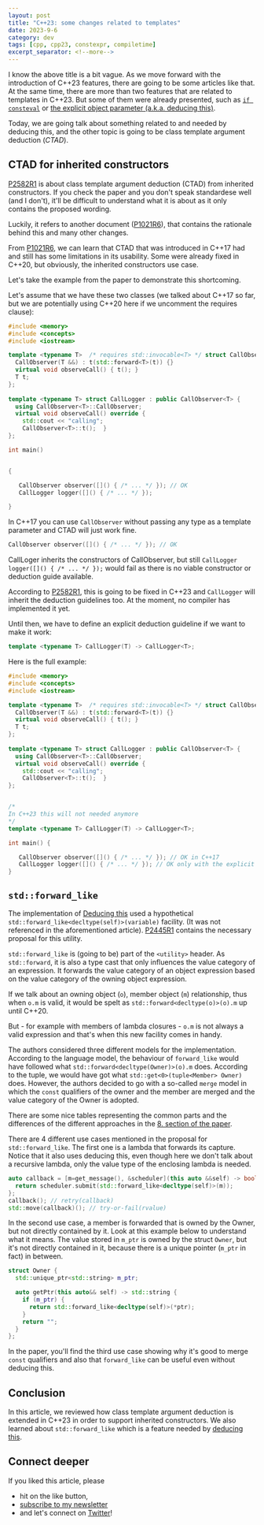 ```yaml
---
layout: post
title: "C++23: some changes related to templates"
date: 2023-9-6
category: dev
tags: [cpp, cpp23, constexpr, compiletime]
excerpt_separator: <!--more-->
---
```

I know the above title is a bit vague. As we move forward with the introduction of C++23 features, there are going to be some articles like that. At the same time, there are more than two features that are related to templates in C++23. But some of them were already presented, such as [`if consteval`](https://www.sandordargo.com/blog/2022/06/01/cpp23-if-consteval) or [the explicit object parameter (a.k.a. deducing this)](https://www.sandordargo.com/blog/2022/02/16/deducing-this-cpp23).

Today, we are going talk about something related to and needed by deducing this, and the other topic is going to be class template argument deduction (*CTAD*).

## CTAD for inherited constructors

[P2582R1](https://www.open-std.org/jtc1/sc22/wg21/docs/papers/2022/p2582r1.pdf) is about class template argument deduction (CTAD) from inherited constructors. If you check the paper and you don't speak standardese well (and I don't), it'll be difficult to understand what it is about as it only contains the proposed wording.

Luckily, it refers to another document ([P1021R6](https://www.open-std.org/jtc1/sc22/wg21/docs/papers/2022/p1021r6.html)), that contains the rationale behind this and many other changes.

From [P1021R6](https://www.open-std.org/jtc1/sc22/wg21/docs/papers/2022/p1021r6.html), we can learn that CTAD that was introduced in C++17 had and still has some limitations in its usability. Some were already fixed in C++20, but obviously, the inherited constructors use case.

Let's take the example from the paper to demonstrate this shortcoming.

Let's assume that we have these two classes (we talked about C++17 so far, but we are potentially using C++20 here if we uncomment the requires clause):

```cpp
#include <memory>
#include <concepts>
#include <iostream>

template <typename T>  /* requires std::invocable<T> */ struct CallObserver { 
  CallObserver(T &&) : t(std::forward<T>(t)) {}
  virtual void observeCall() { t(); }
  T t;
};
 
template <typename T> struct CallLogger : public CallObserver<T> { 
  using CallObserver<T>::CallObserver; 
  virtual void observeCall() override { 
    std::cout << "calling";
    CallObserver<T>::t();  }
};

int main()


{

   CallObserver observer([]() { /* ... */ }); // OK
   CallLogger logger([]() { /* ... */ });

}

```

In C++17 you can use `CallObserver` without passing any type as a template parameter and CTAD will just work fine.

```cpp
CallObserver observer([]() { /* ... */ }); // OK
```

CallLoger inherits the constructors of CallObserver, but still `CallLogger logger([]() { /* ... */ });` would fail as there is no viable constructor or deduction guide available.

According to [P2582R1](https://www.open-std.org/jtc1/sc22/wg21/docs/papers/2022/p2582r1.pdf), this is going to be fixed in C++23 and `CallLogger` will inherit the deduction guidelines too. At the moment, no compiler has implemented it yet.

Until then, we have to define an explicit deduction guideline if we want to make it work:

```cpp
template <typename T> CallLogger(T) -> CallLogger<T>;
```

Here is the full example:

```cpp
#include <memory>
#include <concepts>
#include <iostream>

template <typename T>  /* requires std::invocable<T> */ struct CallObserver { 
  CallObserver(T &&) : t(std::forward<T>(t)) {}
  virtual void observeCall() { t(); }
  T t;
};
 
template <typename T> struct CallLogger : public CallObserver<T> { 
  using CallObserver<T>::CallObserver; 
  virtual void observeCall() override { 
    std::cout << "calling";
    CallObserver<T>::t();  }
};


/*
In C++23 this will not needed anymore
*/ 
template <typename T> CallLogger(T) -> CallLogger<T>;

int main() {

   CallObserver observer([]() { /* ... */ }); // OK in C++17
   CallLogger logger([]() { /* ... */ }); // OK only with the explicit deduction guideline untill C++23
}
```

## `std::forward_like`

The implementation of [Deducing this](https://www.sandordargo.com/blog/2022/02/16/deducing-this-cpp23) used a hypothetical `std::forward_like<decltype(self)>(variable)` facility. (It was not referenced in the aforementioned article). [P2445R1](https://www.open-std.org/jtc1/sc22/wg21/docs/papers/2022/p2445r1.pdf) contains the necessary proposal for this utility.

`std::forward_like` is (going to be) part of the `<utility>` header. As `std::forward`, it is also a type cast that only influences the value category of an expression. It forwards the value category of an object expression based on the value category of the owning object expression.

If we talk about an owning object (`o`), member object (`m`) relationship, thus when `o.m` is valid, it would be spelt as `std::forward<decltype(o)>(o).m` up until C++20.

But - for example with members of lambda closures - `o.m` is not always a valid expression and that's when this new facility comes in handy.

The authors considered three different models for the implementation. According to the language model, the behaviour of `forward_like` would have followed what `std::forward<decltype(Owner)>(o).m` does. According to the tuple, we would have got what `std::get<0>(tuple<Member> Owner)` does. However, the authors decided to go with a so-called `merge` model in which the `const` qualifiers of the owner and the member are merged and the value category of the Owner is adopted.

There are some nice tables representing the common parts and the differences of the different approaches in the [8. section of the paper](https://www.open-std.org/jtc1/sc22/wg21/docs/papers/2022/p2445r1.pdf).

There are 4 different use cases mentioned in the proposal for `std::forward_like`. The first one is a lambda that forwards its capture. Notice that it also uses deducing this, even though here we don't talk about a recursive lambda, only the value type of the enclosing lambda is needed.

```cpp
auto callback = [m=get_message(), &scheduler](this auto &&self) -> bool {
  return scheduler.submit(std::forward_like<decltype(self)>(m));
};
callback(); // retry(callback)
std::move(callback)(); // try-or-fail(rvalue)
```

In the second use case, a member is forwarded that is owned by the Owner, but not directly contained by it. Look at this example below to understand what it means. The value stored in `m_ptr` is owned by the struct `Owner`, but it's not directly contained in it, because there is a unique pointer (`m_ptr` in fact) in between.

```cpp
struct Owner {
  std::unique_ptr<std::string> m_ptr;

  auto getPtr(this auto&& self) -> std::string {
    if (m_ptr) {
      return std::forward_like<decltype(self)>(*ptr);
    }
    return "";
  }
};
```

In the paper, you'll find the third use case showing why it's good to merge `const` qualifiers and also that `forward_like` can be useful even without deducing this.

## Conclusion

In this article, we reviewed how class template argument deduction is extended in C++23 in order to support inherited constructors. We also learned about `std::forward_like` which is a feature needed by [deducing this](https://www.sandordargo.com/blog/2022/02/16/deducing-this-cpp23).

## Connect deeper

If you liked this article, please 
- hit on the like button,  
- [subscribe to my newsletter](http://eepurl.com/gvcv1j) 
- and let's connect on [Twitter](https://twitter.com/SandorDargo)!
